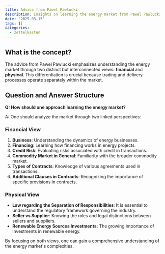 ```yaml
---
title: Advice from Pawel Pawlucki
description: Insights on learning the energy market from Pawel Pawlucki.
date: '2025-03-15'
tags: []
categories:
  - zettelkasten
---
```


## What is the concept?

The advice from Pawel Pawlucki emphasizes understanding the energy market through two distinct but interconnected views: **financial** and **physical**. This differentiation is crucial because trading and delivery processes operate separately within the market.

## Question and Answer Structure

**Q: How should one approach learning the energy market?**

A: One should analyze the market through two linked perspectives:

### Financial View

1. **Business**: Understanding the dynamics of energy businesses.
2. **Financing**: Learning how financing works in energy projects.
3. **Credit Risk**: Evaluating risks associated with credit in transactions.
4. **Commodity Market in General**: Familiarity with the broader commodity market.
5. **Types of Contracts**: Knowledge of various agreements used in transactions.
6. **Additional Clauses in Contracts**: Recognizing the importance of specific provisions in contracts.

### Physical View

- **Law regarding the Separation of Responsibilities**: It is essential to understand the regulatory framework governing the industry.
- **Seller vs Supplier**: Knowing the roles and legal distinctions between sellers and suppliers.
- **Renewable Energy Sources Investments**: The growing importance of investments in renewable energy. 

By focusing on both views, one can gain a comprehensive understanding of the energy market's complexities.
